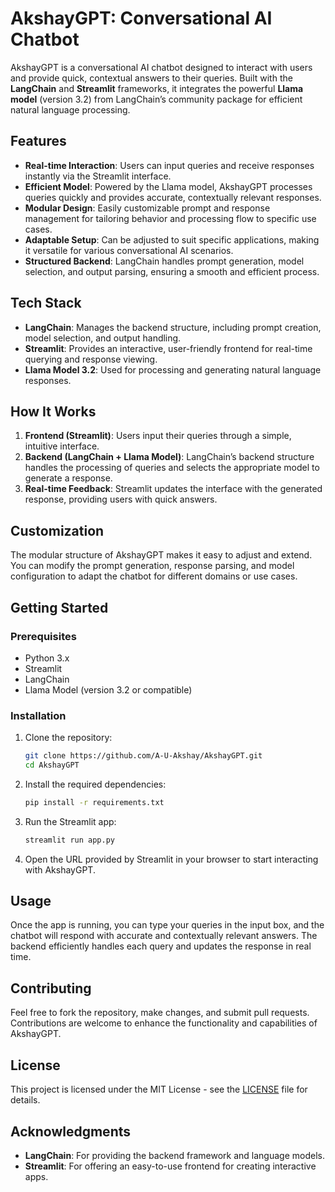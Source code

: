 # AkshayGPT: Conversational AI Chatbot

AkshayGPT is a conversational AI chatbot designed to interact with users and provide quick, contextual answers to their queries. Built with the **LangChain** and **Streamlit** frameworks, it integrates the powerful **Llama model** (version 3.2) from LangChain’s community package for efficient natural language processing.

## Features
- **Real-time Interaction**: Users can input queries and receive responses instantly via the Streamlit interface.
- **Efficient Model**: Powered by the Llama model, AkshayGPT processes queries quickly and provides accurate, contextually relevant responses.
- **Modular Design**: Easily customizable prompt and response management for tailoring behavior and processing flow to specific use cases.
- **Adaptable Setup**: Can be adjusted to suit specific applications, making it versatile for various conversational AI scenarios.
- **Structured Backend**: LangChain handles prompt generation, model selection, and output parsing, ensuring a smooth and efficient process.

## Tech Stack
- **LangChain**: Manages the backend structure, including prompt creation, model selection, and output handling.
- **Streamlit**: Provides an interactive, user-friendly frontend for real-time querying and response viewing.
- **Llama Model 3.2**: Used for processing and generating natural language responses.

## How It Works
1. **Frontend (Streamlit)**: Users input their queries through a simple, intuitive interface.
2. **Backend (LangChain + Llama Model)**: LangChain’s backend structure handles the processing of queries and selects the appropriate model to generate a response.
3. **Real-time Feedback**: Streamlit updates the interface with the generated response, providing users with quick answers.

## Customization
The modular structure of AkshayGPT makes it easy to adjust and extend. You can modify the prompt generation, response parsing, and model configuration to adapt the chatbot for different domains or use cases.

## Getting Started

### Prerequisites
- Python 3.x
- Streamlit
- LangChain
- Llama Model (version 3.2 or compatible)

### Installation

1. Clone the repository:
    ```bash
    git clone https://github.com/A-U-Akshay/AkshayGPT.git
    cd AkshayGPT
    ```

2. Install the required dependencies:
    ```bash
    pip install -r requirements.txt
    ```

3. Run the Streamlit app:
    ```bash
    streamlit run app.py
    ```

4. Open the URL provided by Streamlit in your browser to start interacting with AkshayGPT.

## Usage

Once the app is running, you can type your queries in the input box, and the chatbot will respond with accurate and contextually relevant answers. The backend efficiently handles each query and updates the response in real time.

## Contributing

Feel free to fork the repository, make changes, and submit pull requests. Contributions are welcome to enhance the functionality and capabilities of AkshayGPT.

## License
This project is licensed under the MIT License - see the [LICENSE](LICENSE) file for details.

## Acknowledgments
- **LangChain**: For providing the backend framework and language models.
- **Streamlit**: For offering an easy-to-use frontend for creating interactive apps.
